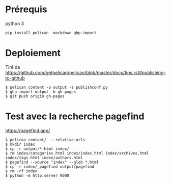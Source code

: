 # Prérequis

python 3

```
pip install pelican  markdown ghp-import 
```

# Deploiement

Tiré de https://github.com/getpelican/pelican/blob/master/docs/tips.rst#publishing-to-github

```
$ pelican content -o output -s publishconf.py
$ ghp-import output -b gh-pages
$ git push origin gh-pages
```

# Test avec la recherche pagefind

https://pagefind.app/

```
$ pelican content/  --relative-urls
$ mkdir index
$ cp -r output/*.html index/
$ rm index/categories.html index/index.html index/archives.html index/tags.html index/authors.html 
$ pagefind --source "index" --glob *.html
$ cp -r index/_pagefind output/pagefind
$ rm -rf index
$ python -m http.server 9000
```
